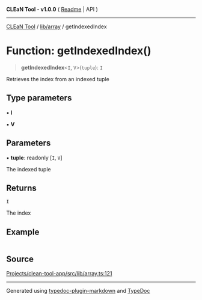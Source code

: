 **CLEaN Tool - v1.0.0** ( [Readme](../../../README.md) \| API )

***

[CLEaN Tool](../../../modules.md) / [lib/array](../README.md) / getIndexedIndex

# Function: getIndexedIndex()

> **getIndexedIndex**\<`I`, `V`\>(`tuple`): `I`

Retrieves the index from an indexed tuple

## Type parameters

▪ **I**

▪ **V**

## Parameters

▪ **tuple**: readonly [`I`, `V`]

The indexed tuple

## Returns

`I`

The index

## Example

```ts

```

## Source

[Projects/clean-tool-app/src/lib/array.ts:121](https://github.com/yuckyh/clean-tool-app/)

***

Generated using [typedoc-plugin-markdown](https://www.npmjs.com/package/typedoc-plugin-markdown) and [TypeDoc](https://typedoc.org/)
